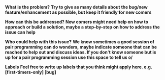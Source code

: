 **What is the problem?** 
__Try to give as many details about the bug/new feature/enhancement as possible, but keep it friendly for new comers__

**How can this be addressed?**
__New comers might need help on how to approach or build a solution, maybe a step-by-step on how to address the issue can help__

**Who could help with this issue?**
__We know sometimes a good session of pair programming can do wonders, maybe indicate someone that can be reached to help out and discuss ideas. If you don't know someone but is up for a pair programming session use this space to tell us o/__

**Labels**
__Feel free to write up labels that you think might apply here. e.g. [first-timers-only]  [bug]__
